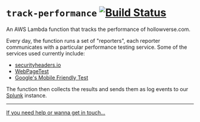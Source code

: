 # `track-performance` [![Build Status](https://travis-ci.org/hollowverse/track-performance.svg?branch=master)](https://travis-ci.org/hollowverse/track-performance)

An AWS Lambda function that tracks the performance of hollowverse.com.

Every day, the function runs a set of "reporters", each reporter communicates with a particular performance testing service. Some of the services used currently include:

* [securityheaders.io](https://securityheaders.io)
* [WebPageTest](https://webpagetest.org/)
* [Google's Mobile Friendly Test](https://search.google.com/test/mobile-friendly)

The function then collects the results and sends them as log events to our [Splunk](https://splunk.com) instance.

---

[If you need help or wanna get in touch...](https://github.com/hollowverse/hollowverse/wiki/Help)
